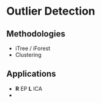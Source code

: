# Outlier Detection

## Methodologies
- iTree / iForest
- Clustering

## Applications
- **R** EP **L** ICA
- 